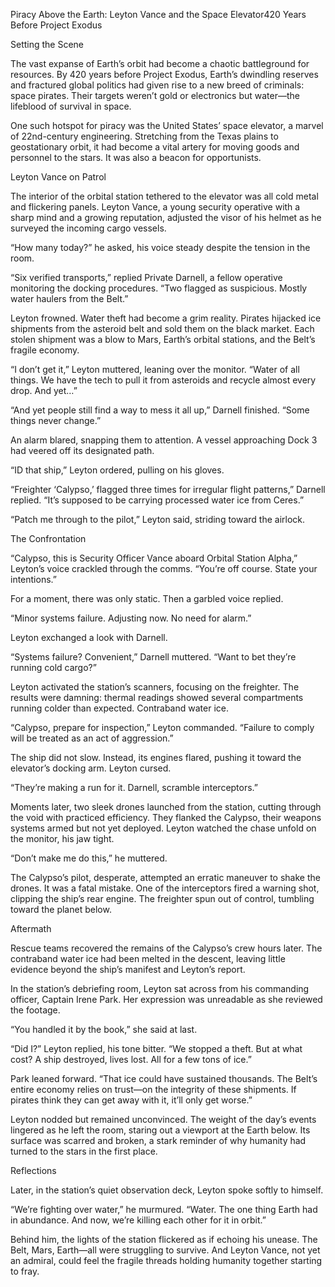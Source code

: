 Piracy Above the Earth: Leyton Vance and the Space Elevator420 Years Before Project Exodus

Setting the Scene

The vast expanse of Earth’s orbit had become a chaotic battleground for resources. By 420 years before Project Exodus, Earth’s dwindling reserves and fractured global politics had given rise to a new breed of criminals: space pirates. Their targets weren’t gold or electronics but water—the lifeblood of survival in space.

One such hotspot for piracy was the United States’ space elevator, a marvel of 22nd-century engineering. Stretching from the Texas plains to geostationary orbit, it had become a vital artery for moving goods and personnel to the stars. It was also a beacon for opportunists.

Leyton Vance on Patrol

The interior of the orbital station tethered to the elevator was all cold metal and flickering panels. Leyton Vance, a young security operative with a sharp mind and a growing reputation, adjusted the visor of his helmet as he surveyed the incoming cargo vessels.

“How many today?” he asked, his voice steady despite the tension in the room.

“Six verified transports,” replied Private Darnell, a fellow operative monitoring the docking procedures. “Two flagged as suspicious. Mostly water haulers from the Belt.”

Leyton frowned. Water theft had become a grim reality. Pirates hijacked ice shipments from the asteroid belt and sold them on the black market. Each stolen shipment was a blow to Mars, Earth’s orbital stations, and the Belt’s fragile economy.

“I don’t get it,” Leyton muttered, leaning over the monitor. “Water of all things. We have the tech to pull it from asteroids and recycle almost every drop. And yet…”

“And yet people still find a way to mess it all up,” Darnell finished. “Some things never change.”

An alarm blared, snapping them to attention. A vessel approaching Dock 3 had veered off its designated path.

“ID that ship,” Leyton ordered, pulling on his gloves.

“Freighter ‘Calypso,’ flagged three times for irregular flight patterns,” Darnell replied. “It’s supposed to be carrying processed water ice from Ceres.”

“Patch me through to the pilot,” Leyton said, striding toward the airlock.

The Confrontation

“Calypso, this is Security Officer Vance aboard Orbital Station Alpha,” Leyton’s voice crackled through the comms. “You’re off course. State your intentions.”

For a moment, there was only static. Then a garbled voice replied.

“Minor systems failure. Adjusting now. No need for alarm.”

Leyton exchanged a look with Darnell.

“Systems failure? Convenient,” Darnell muttered. “Want to bet they’re running cold cargo?”

Leyton activated the station’s scanners, focusing on the freighter. The results were damning: thermal readings showed several compartments running colder than expected. Contraband water ice.

“Calypso, prepare for inspection,” Leyton commanded. “Failure to comply will be treated as an act of aggression.”

The ship did not slow. Instead, its engines flared, pushing it toward the elevator’s docking arm. Leyton cursed.

“They’re making a run for it. Darnell, scramble interceptors.”

Moments later, two sleek drones launched from the station, cutting through the void with practiced efficiency. They flanked the Calypso, their weapons systems armed but not yet deployed. Leyton watched the chase unfold on the monitor, his jaw tight.

“Don’t make me do this,” he muttered.

The Calypso’s pilot, desperate, attempted an erratic maneuver to shake the drones. It was a fatal mistake. One of the interceptors fired a warning shot, clipping the ship’s rear engine. The freighter spun out of control, tumbling toward the planet below.

Aftermath

Rescue teams recovered the remains of the Calypso’s crew hours later. The contraband water ice had been melted in the descent, leaving little evidence beyond the ship’s manifest and Leyton’s report.

In the station’s debriefing room, Leyton sat across from his commanding officer, Captain Irene Park. Her expression was unreadable as she reviewed the footage.

“You handled it by the book,” she said at last.

“Did I?” Leyton replied, his tone bitter. “We stopped a theft. But at what cost? A ship destroyed, lives lost. All for a few tons of ice.”

Park leaned forward. “That ice could have sustained thousands. The Belt’s entire economy relies on trust—on the integrity of these shipments. If pirates think they can get away with it, it’ll only get worse.”

Leyton nodded but remained unconvinced. The weight of the day’s events lingered as he left the room, staring out a viewport at the Earth below. Its surface was scarred and broken, a stark reminder of why humanity had turned to the stars in the first place.

Reflections

Later, in the station’s quiet observation deck, Leyton spoke softly to himself.

“We’re fighting over water,” he murmured. “Water. The one thing Earth had in abundance. And now, we’re killing each other for it in orbit.”

Behind him, the lights of the station flickered as if echoing his unease. The Belt, Mars, Earth—all were struggling to survive. And Leyton Vance, not yet an admiral, could feel the fragile threads holding humanity together starting to fray.
